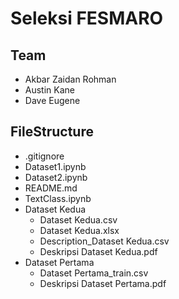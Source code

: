 # Seleksi FESMARO

## Team

- Akbar Zaidan Rohman
- Austin Kane
- Dave Eugene

## FileStructure

- .gitignore
- Dataset1.ipynb
- Dataset2.ipynb
- README.md
- TextClass.ipynb
- Dataset Kedua
  - Dataset Kedua.csv
  - Dataset Kedua.xlsx
  - Description_Dataset Kedua.csv
  - Deskripsi Dataset Kedua.pdf
- Dataset Pertama
  - Dataset Pertama_train.csv
  - Deskripsi Dataset Pertama.pdf
